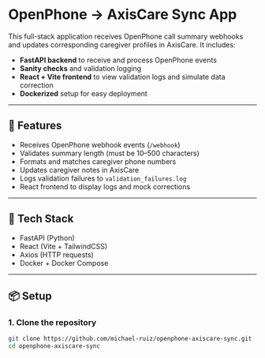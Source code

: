 # OpenPhone → AxisCare Sync App

This full-stack application receives OpenPhone call summary webhooks and updates corresponding caregiver profiles in AxisCare. It includes:

- **FastAPI backend** to receive and process OpenPhone events
- **Sanity checks** and validation logging
- **React + Vite frontend** to view validation logs and simulate data correction
- **Dockerized** setup for easy deployment

---

## 🚀 Features

- Receives OpenPhone webhook events (`/webhook`)
- Validates summary length (must be 10–500 characters)
- Formats and matches caregiver phone numbers
- Updates caregiver notes in AxisCare
- Logs validation failures to `validation_failures.log`
- React frontend to display logs and mock corrections

---

## 🧱 Tech Stack

- FastAPI (Python)
- React (Vite + TailwindCSS)
- Axios (HTTP requests)
- Docker + Docker Compose

---

## 📦 Setup

### 1. Clone the repository

```bash
git clone https://github.com/michael-ruiz/openphone-axiscare-sync.git
cd openphone-axiscare-sync
